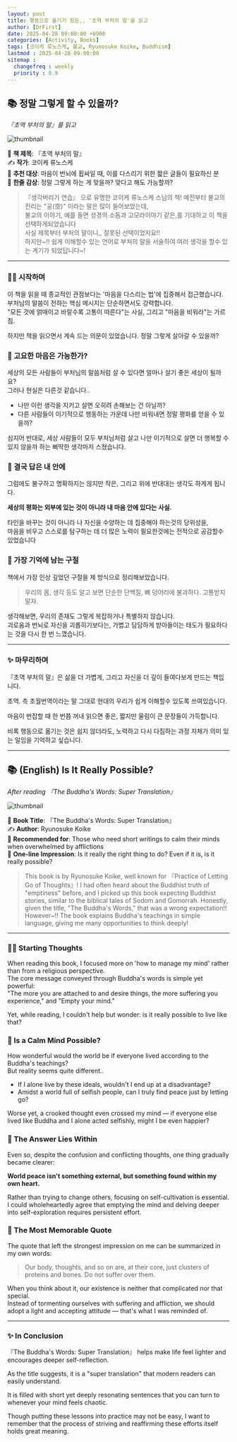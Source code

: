 ```yaml
---
layout: post
title: 행동으로 옮기기 힘든,, '초역 부처의 말'을 읽고
author: [DrFirst]
date: 2025-04-28 09:00:00 +0900
categories: [Activity, Books]
tags: [코이케 류노스케, 불교, Ryunosuke Koike, Buddhism]
lastmod : 2025-04-28 09:00:00
sitemap :
  changefreq : weekly
  priority : 0.9
---
```


## 📚 정말 그렇게 할 수 있을까?
_『초역 부처의 말』를 읽고_

![thumbnail](https://github.com/user-attachments/assets/b4ccc02a-29c8-4db7-8459-5b3b9e992026)

📖 **책 제목**: 『초역 부처의 말』  
✍️ **작가**: 코이케 류노스케  
🎯 **추천 대상**: 마음이 번뇌에 휩싸일 때, 이를 다스리기 위한 짧은 글들이 필요하신 분  
🌟 **한줄 감상**: 정말 그렇게 하는 게 맞을까? 맞다고 해도 가능할까?

> 『생각버리기 연습』 으로 유명한 코이케 류노스케 스님의 책!
> 예전부터 불교의 진리는 "공(空)" 이라는 말은 많이 들어보았는데,  
> 불교의 이야기, 예를 들면 성경의 소돔과 고모라이야기 같은,를 기대하고 이 책을 선택하게되었습니다  
> 사실 제목부터 부처의 말이니,, 잘못된 선택이었지요!!  
> 하지만~!! 쉽게 이해할수 있는 언어로 부처의 말을 서술하여 여러 생각을 할수 있는 계기가 되었답니다~!  

---

### 🧘‍♂️ 시작하며

이 책을 읽을 때 종교적인 관점보다는 '마음을 다스리는 법'에 집중해서 접근했습니다.  
부처님의 말씀이 전하는 핵심 메시지는 단순하면서도 강력합니다.  
"모든 것에 얽매이고 바랄수록 고통이 따른다"는 사실, 그리고 "마음을 비워라"는 가르침.  

하지만 책을 읽으면서 계속 드는 의문이 있었습니다. 정말 그렇게 살아갈 수 있을까?  

### 🤔 고요한 마음은 가능한가?

세상의 모든 사람들이 부처님의 말씀처럼 살 수 있다면 얼마나 살기 좋은 세상이 될까요?  
그러나 현실은 다른것 같습니다..   

- 나만 이런 생각을 지키고 살면 오히려 손해보는 건 아닐까?
- 다른 사람들이 이기적으로 행동하는 가운데 나만 비워내면 정말 평화를 얻을 수 있을까?

심지어 반대로, 세상 사람들이 모두 부처님처럼 살고 나만 이기적으로 살면 더 행복할 수 있지 않을까 하는 삐딱한 생각마저 스쳤습니다.  

### 🌱 결국 답은 내 안에

그럼에도 불구하고 명확하지는 않지만 작은, 그리고 위에 반대대는 생각도 하게게 됩니다.   

**세상의 평화는 외부에 있는 것이 아니라 내 마음 안에 있다는 사실.**

타인을 바꾸는 것이 아니라 나 자신을 수양하는 데 집중해야 하는것의 당위성을,  
마음을 비우고 스스로를 탐구하는 데 더 많은 노력이 필요한것에는 전적으로 공감할수 있었습니다  

### 📖 가장 기억에 남는 구절

책에서 가장 인상 깊었던 구절을 제 방식으로 정리해보았습니다.

> 우리의 몸, 생각 등도 알고 보면 단순한 단백질, 뼈 덩어리에 불과하다. 고통받지 말자.

생각해보면, 우리의 존재도 그렇게 복잡하거나 특별하지 않습니다.  
괴로움과 번뇌로 자신을 괴롭히기보다는, 가볍고 담담하게 받아들이는 태도가 필요하다는 것을 다시 한 번 느꼈습니다.  

---

### ✨ 마무리하며

『초역 부처의 말』은 삶을 더 가볍게, 그리고 자신을 더 깊이 들여다보게 만드는 책입니다.  

초역. 측 초월번역이라는 말 그대로 현대의 우리가 쉽게 이해할수 있도록 쓰여있습니다.  

마음이 번잡할 때 한 번쯤 꺼내 읽으면 좋은, 짧지만 울림이 큰 문장들이 가득합니다.  

비록 행동으로 옮기는 것은 쉽지 않더라도, 노력하고 다시 다짐하는 과정 자체가 의미 있는 일임을 기억하고 싶습니다.


---

## 📚 (English) Is It Really Possible?
_After reading 『The Buddha's Words: Super Translation』_

![thumbnail](https://github.com/user-attachments/assets/b4ccc02a-29c8-4db7-8459-5b3b9e992026)

📖 **Book Title**: 『The Buddha's Words: Super Translation』  
✍️ **Author**: Ryunosuke Koike  
🎯 **Recommended for**: Those who need short writings to calm their minds when overwhelmed by afflictions  
🌟 **One-line Impression**: Is it really the right thing to do? Even if it is, is it really possible?


> This book is by Ryunosuke Koike, well known for 『Practice of Letting Go of Thoughts』!
> I had often heard about the Buddhist truth of "emptiness" before, and
> I picked up this book expecting Buddhist stories, similar to the biblical tales of Sodom and Gomorrah.
> Honestly, given the title, "The Buddha's Words," that was a wrong expectation!!
> However~!! The book explains Buddha's teachings in simple language, giving me many opportunities to think deeply!

---

### 🧘‍♂️ Starting Thoughts

When reading this book, I focused more on 'how to manage my mind' rather than from a religious perspective.  
The core message conveyed through Buddha's words is simple yet powerful:  
"The more you are attached to and desire things, the more suffering you experience," and "Empty your mind."

Yet, while reading, I couldn't help but wonder: is it really possible to live like that?

### 🤔 Is a Calm Mind Possible?

How wonderful would the world be if everyone lived according to the Buddha's teachings?  
But reality seems quite different..

- If I alone live by these ideals, wouldn't I end up at a disadvantage?
- Amidst a world full of selfish people, can I truly find peace just by letting go?

Worse yet, a crooked thought even crossed my mind — if everyone else lived like Buddha and I alone acted selfishly, might I be even happier?

### 🌱 The Answer Lies Within

Even so, despite the confusion and conflicting thoughts, one thing gradually became clearer:

**World peace isn't something external, but something found within my own heart.**

Rather than trying to change others, focusing on self-cultivation is essential.  
I could wholeheartedly agree that emptying the mind and delving deeper into self-exploration requires persistent effort.

### 📖 The Most Memorable Quote

The quote that left the strongest impression on me can be summarized in my own words:

> Our body, thoughts, and so on are, at their core, just clusters of proteins and bones. Do not suffer over them.

When you think about it, our existence is neither that complicated nor that special.  
Instead of tormenting ourselves with suffering and affliction, we should adopt a light and accepting attitude — that's what I was reminded of.

---

### ✨ In Conclusion

『The Buddha's Words: Super Translation』 helps make life feel lighter and encourages deeper self-reflection.  

As the title suggests, it is a "super translation" that modern readers can easily understand.

It is filled with short yet deeply resonating sentences that you can turn to whenever your mind feels chaotic.

Though putting these lessons into practice may not be easy, I want to remember that the process of striving and reaffirming these efforts itself holds great meaning.
